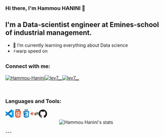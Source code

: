 ### Hi there, I'm Hammou HANINI 👋 

## I'm a Data-scientist engineer at Emines-school of industrial management.
- 🌱 I’m currently learning everything about Data science
- ⚡warp speed on 

### Connect with me:


<a href="https://linkedin.com/in/hammou-hanini-5828301b4" target="blank"><img align="center" src="https://cdn.jsdelivr.net/npm/simple-icons@3.0.1/icons/linkedin.svg" alt="Hammou-Hanini" height="30" width="40" /></a><a href="https://instagram.com/lev7__" target="blank"><img align="center" src="https://cdn.jsdelivr.net/npm/simple-icons@3.0.1/icons/instagram.svg" alt="lev7__" height="30" width="40" /></a><a href="https://facebook.com/hammou.hanini.31" target="blank"><img align="center" src="https://cdn.jsdelivr.net/npm/simple-icons@3.0.1/icons/facebook.svg" alt="lev7__" height="30" width="40" /></a>

<br />

### Languages and Tools:

<img align="left" alt="Visual Studio Code" width="26px" src="https://raw.githubusercontent.com/github/explore/80688e429a7d4ef2fca1e82350fe8e3517d3494d/topics/visual-studio-code/visual-studio-code.png" />
<img align="left" alt="HTML5" width="26px" src="https://raw.githubusercontent.com/github/explore/80688e429a7d4ef2fca1e82350fe8e3517d3494d/topics/html/html.png" />
<img align="left" alt="CSS3" width="26px" src="https://raw.githubusercontent.com/github/explore/80688e429a7d4ef2fca1e82350fe8e3517d3494d/topics/css/css.png" />
<img align="left" alt="Git" width="26px" src="https://raw.githubusercontent.com/github/explore/80688e429a7d4ef2fca1e82350fe8e3517d3494d/topics/git/git.png" />
<img align="left" alt="GitHub" width="26px" src="https://raw.githubusercontent.com/github/explore/78df643247d429f6cc873026c0622819ad797942/topics/github/github.png" />


<br />
<p align="center"> 
<img src="https://github-readme-stats.vercel.app/api?username=HammouHanini&count_private=true&show_icons=true&theme=dark" alt="Hammou Hanini's stats" /> </p>
---
